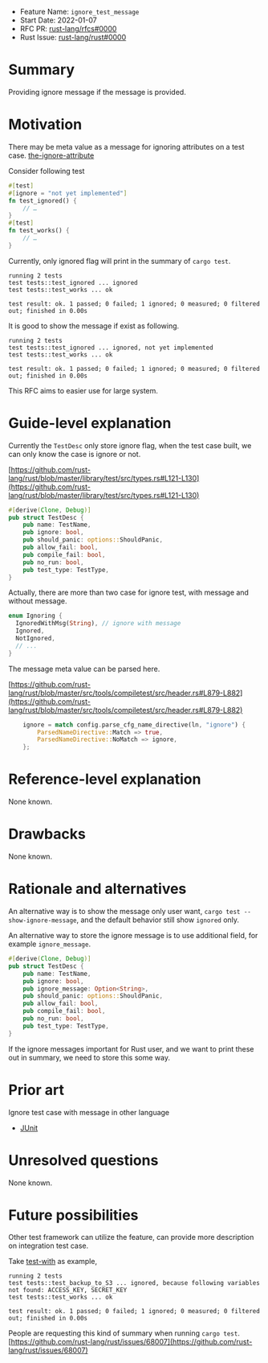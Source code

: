 - Feature Name: `ignore_test_message`
- Start Date: 2022-01-07
- RFC PR: [rust-lang/rfcs#0000](https://github.com/rust-lang/rfcs/pull/0000)
- Rust Issue: [rust-lang/rust#0000](https://github.com/rust-lang/rust/issues/0000)

# Summary
[summary]: #summary

Providing ignore message if the message is provided.

# Motivation
[motivation]: #motivation

There may be meta value as a message for ignoring attributes on a test case.
[the-ignore-attribute](https://github.com/rust-lang/reference/blob/master/src/attributes/testing.md#the-ignore-attribute)


Consider following test
```rust
#[test]
#[ignore = "not yet implemented"]
fn test_ignored() {
    // …
}
#[test]
fn test_works() {
    // …
}
```

Currently, only ignored flag will print in the summary of `cargo test`.

```
running 2 tests
test tests::test_ignored ... ignored
test tests::test_works ... ok

test result: ok. 1 passed; 0 failed; 1 ignored; 0 measured; 0 filtered out; finished in 0.00s
```

It is good to show the message if exist as following.

```
running 2 tests
test tests::test_ignored ... ignored, not yet implemented
test tests::test_works ... ok

test result: ok. 1 passed; 0 failed; 1 ignored; 0 measured; 0 filtered out; finished in 0.00s
```

This RFC aims to easier use for large system.

# Guide-level explanation
[guide-level-explanation]: #guide-level-explanation


Currently the `TestDesc` only store ignore flag, when the test case built, we can only know the case is ignore or not.

[https://github.com/rust-lang/rust/blob/master/library/test/src/types.rs#L121-L130](https://github.com/rust-lang/rust/blob/master/library/test/src/types.rs#L121-L130)

    
```rust
#[derive(Clone, Debug)]
pub struct TestDesc {
    pub name: TestName,
    pub ignore: bool,
    pub should_panic: options::ShouldPanic,
    pub allow_fail: bool,
    pub compile_fail: bool,
    pub no_run: bool,
    pub test_type: TestType,
}

```

Actually, there are more than two case for ignore test, with message and without message.

```rust
enum Ignoring {
  IgnoredWithMsg(String), // ignore with message
  Ignored,
  NotIgnored,
  // ...
}

```

The message meta value can be parsed here.

[https://github.com/rust-lang/rust/blob/master/src/tools/compiletest/src/header.rs#L879-L882](https://github.com/rust-lang/rust/blob/master/src/tools/compiletest/src/header.rs#L879-L882)

```rust
    ignore = match config.parse_cfg_name_directive(ln, "ignore") {
        ParsedNameDirective::Match => true,
        ParsedNameDirective::NoMatch => ignore,
    };
```

# Reference-level explanation
[reference-level-explanation]: #reference-level-explanation

None known.

# Drawbacks
[drawbacks]: #drawbacks

None known.

# Rationale and alternatives
[rationale-and-alternatives]: #rationale-and-alternatives

An alternative way is to show the message only user want, `cargo test --show-ignore-message`,
and the default behavior still show `ignored` only.

An alternative way to store the ignore message is to use additional field, for example `ignore_message`.

```rust
#[derive(Clone, Debug)]
pub struct TestDesc {
    pub name: TestName,
    pub ignore: bool,
    pub ignore_message: Option<String>,
    pub should_panic: options::ShouldPanic,
    pub allow_fail: bool,
    pub compile_fail: bool,
    pub no_run: bool,
    pub test_type: TestType,
}

```

If the ignore messages important for Rust user, and we want to print these out in summary,
we need to store this some way.

# Prior art
[prior-art]: #prior-art

Ignore test case with message in other language
- [JUnit](http://junit.sourceforge.net/javadoc/org/junit/Ignore.html)

# Unresolved questions
[unresolved-questions]: #unresolved-questions

None known.

# Future possibilities
[future-possibilities]: #future-possibilities

Other test framework can utilize the feature, can provide more description on integration test case.

Take [test-with](https://github.com/yanganto/test-with/) as example,

```text
running 2 tests
test tests::test_backup_to_S3 ... ignored, because following variables not found: ACCESS_KEY, SECRET_KEY
test tests::test_works ... ok

test result: ok. 1 passed; 0 failed; 1 ignored; 0 measured; 0 filtered out; finished in 0.00s
```

People are requesting this kind of summary when running `cargo test`.
[https://github.com/rust-lang/rust/issues/68007](https://github.com/rust-lang/rust/issues/68007)
